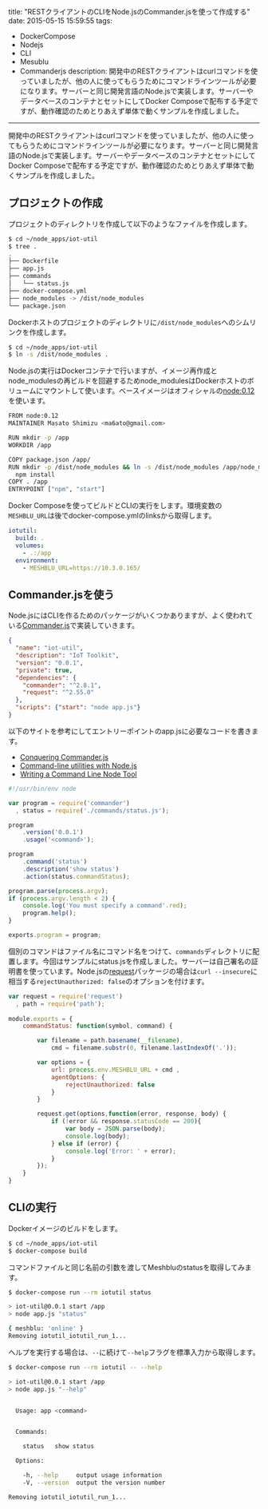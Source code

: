 title: "RESTクライアントのCLIをNode.jsのCommander.jsを使って作成する"
date: 2015-05-15 15:59:55
tags:
 - DockerCompose
 - Nodejs
 - CLI
 - Mesublu
 - Commanderjs
description: 開発中のRESTクライアントはcurlコマンドを使っていましたが、他の人に使ってもらうためにコマンドラインツールが必要になります。サーバーと同じ開発言語のNode.jsで実装します。サーバーやデータベースのコンテナとセットにしてDocker Composeで配布する予定ですが、動作確認のためとりあえず単体で動くサンプルを作成しました。
---

開発中のRESTクライアントはcurlコマンドを使っていましたが、他の人に使ってもらうためにコマンドラインツールが必要になります。サーバーと同じ開発言語のNode.jsで実装します。サーバーやデータベースのコンテナとセットにしてDocker Composeで配布する予定ですが、動作確認のためとりあえず単体で動くサンプルを作成しました。

<!-- more -->

## プロジェクトの作成

プロジェクトのディレクトリを作成して以下のようなファイルを作成します。

``` bash
$ cd ~/node_apps/iot-util
$ tree .
.
├── Dockerfile
├── app.js
├── commands
│   └── status.js
├── docker-compose.yml
├── node_modules -> /dist/node_modules
└── package.json
```

Dockerホストのプロジェクトのディレクトリに`/dist/node_modules`へのシムリンクを作成します。

```bash
$ cd ~/node_apps/iot-util
$ ln -s /dist/node_modules .
```

Node.jsの実行はDockerコンテナで行いますが、イメージ再作成とnode_modulesの再ビルドを回避するためnode_modulesはDockerホストのボリュームにマウントして使います。ベースイメージはオフィシャルの[node:0.12](https://github.com/joyent/docker-node/blob/530696ff3003a169521a61a0e04bbf980b7228d5/0.12/Dockerfile)を使います。

```bash  ~/node_apps/iot-util/Dockerfile
FROM node:0.12
MAINTAINER Masato Shimizu <ma6ato@gmail.com>

RUN mkdir -p /app
WORKDIR /app

COPY package.json /app/
RUN mkdir -p /dist/node_modules && ln -s /dist/node_modules /app/node_modules && \
  npm install
COPY . /app
ENTRYPOINT ["npm", "start"]
```

Docker Composeを使ってビルドとCLIの実行をします。環境変数の`MESHBLU_URL`は後でdocker-compose.ymlのlinksから取得します。

```yml ~/node_apps/iot-util/docker-compose.yml
iotutil:
  build: .
  volumes:
    - .:/app
  environment:
    - MESHBLU_URL=https://10.3.0.165/
```

## Commander.jsを使う

Node.jsにはCLIを作るためのパッケージがいくつかありますが、よく使われている[Commander.js](https://github.com/tj/commander.js)で実装していきます。

```json ~/node_apps/iot-util/package.json
{
  "name": "iot-util",
  "description": "IoT Toolkit",
  "version": "0.0.1",
  "private": true,
  "dependencies": {
    "commander": "^2.8.1",
    "request": "^2.55.0"
  },
  "scripts": {"start": "node app.js"}
}
```

以下のサイトを参考にしてエントリーポイントのapp.jsに必要なコードを書きます。

* [Conquering Commander.js](http://slides.com/timsanteford/conquering-commander-js#/)
* [Command-line utilities with Node.js](http://cruft.io/posts/node-command-line-utilities/)
* [Writing a Command Line Node Tool](http://javascriptplayground.com/blog/2015/03/node-command-line-tool/)


```js ~/node_apps/iot-util/app.js
#!/usr/bin/env node

var program = require('commander')
  , status = require('./commands/status.js');

program
    .version('0.0.1')
    .usage('<command>');

program
    .command('status')
    .description('show status')
    .action(status.commandStatus);

program.parse(process.argv);
if (process.argv.length < 2) {
    console.log('You must specify a command'.red);
    program.help();
}

exports.program = program;
```

個別のコマンドはファイル名にコマンド名をつけて、`commands`ディレクトリに配置します。今回はサンプルにstatus.jsを作成しました。サーバーは自己署名の証明書を使っています。Node.jsの[request](https://github.com/request/request)パッケージの場合は`curl --insecure`に相当する`rejectUnauthorized: false`のオプションを付けます。

```js ~/node_apps/iot-util/commands/status.js
var request = require('request')
  , path = require('path');
  
module.exports = {
    commandStatus: function(symbol, command) {

        var filename = path.basename(__filename),
            cmd = filename.substr(0, filename.lastIndexOf('.'));

        var options = {
            url: process.env.MESHBLU_URL + cmd ,
            agentOptions: {
                rejectUnauthorized: false
            }
        }

        request.get(options,function(error, response, body) {
            if (!error && response.statusCode == 200){
                var body = JSON.parse(body);
                console.log(body);
            } else if (error) {
                console.log('Error: ' + error);
            }
        });
    }
}
```


## CLIの実行

Dockerイメージのビルドをします。

``` bash
$ cd ~/node_apps/iot-util
$ docker-compose build
```

コマンドファイルと同じ名前の引数を渡してMeshbluのstatusを取得してみます。

``` bash
$ docker-compose run --rm iotutil status

> iot-util@0.0.1 start /app
> node app.js "status"

{ meshblu: 'online' }
Removing iotutil_iotutil_run_1...
```

ヘルプを実行する場合は、`--`に続けて`--help`フラグを標準入力から取得します。

``` bash
$ docker-compose run --rm iotutil -- --help

> iot-util@0.0.1 start /app
> node app.js "--help"


  Usage: app <command>


  Commands:

    status   show status

  Options:

    -h, --help     output usage information
    -V, --version  output the version number

Removing iotutil_iotutil_run_1...
```